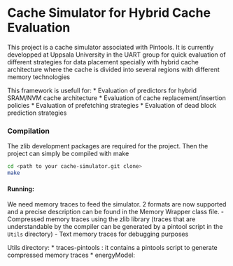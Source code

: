 
Cache Simulator for Hybrid Cache Evaluation 
===========================================

This project is a cache simulator associated with Pintools. It is currently developped at Uppsala University in the UART group for quick evaluation of different strategies for data placement specially with hybrid cache architecture where the cache is divided into several regions with different memory technologies

This framework is usefull for: 
	* Evaluation of predictors for hybrid SRAM/NVM cache architecture
	* Evaluation of cache replacement/insertion policies
	* Evaluation of prefetching strategies
	* Evaluation of dead block prediction strategies 


### Compilation 

The zlib development packages are required for the project. Then the project can simply be compiled with make 

```bash 
cd <path to your cache-simulator.git clone>
make
```

#### Running:

We need memory traces to feed the simulator. 2 formats are now supported and a precise description can be found in the Memory Wrapper class file. 
	- Compressed memory traces using the zlib library (traces that are understandable by the compiler can be generated by a pintool script in the ```Utils``` directory)
	- Text memory traces for debugging purposes 


Utils directory:
	* traces-pintools : it contains a pintools script to generate compressed memory traces 
	* energyModel:

